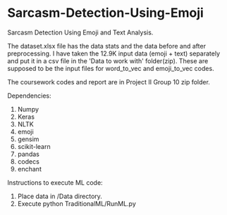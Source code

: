 # Sarcasm-Detection-Using-Emoji
Sarcasm Detection Using Emoji and Text Analysis.


The dataset.xlsx file has the data stats and the data before and after preprocessing. 
I have taken the 12.9K input data (emoji + text) separately and put it in a csv file in the 'Data to work with' folder(zip). These are supposed to be the input files for word_to_vec and emoji_to_vec codes.

The coursework codes and report are in Project II Group 10 zip folder.

Dependencies:
1) Numpy
2) Keras
3) NLTK
4) emoji
5) gensim
5) scikit-learn
6) pandas
7) codecs
8) enchant

Instructions to execute ML code:

1) Place data in /Data directory.
2) Execute python TraditionalML/RunML.py
